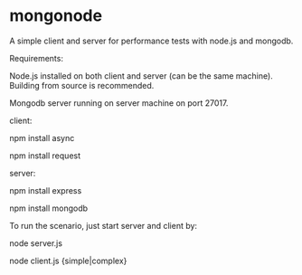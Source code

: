 mongonode
=========

A simple client and server for performance tests with node.js and mongodb.

Requirements:

Node.js installed on both client and server (can be the same machine). Building from source is recommended.

Mongodb server running on server machine on port 27017.

client:

npm install async

npm install request

server:

npm install express

npm install mongodb


To run the scenario, just start server and client by:

node server.js

node client.js <number of requests> {simple|complex}
